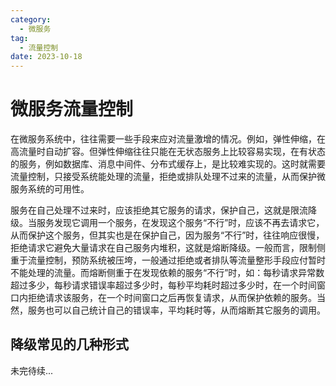 ```yaml
---
category:
  - 微服务
tag:
  - 流量控制
date: 2023-10-18
---
```


# 微服务流量控制

在微服务系统中，往往需要一些手段来应对流量激增的情况。例如，弹性伸缩，在高流量时自动扩容。但弹性伸缩往往只能在无状态服务上比较容易实现，在有状态的服务，例如数据库、消息中间件、分布式缓存上，是比较难实现的。这时就需要流量控制，只接受系统能处理的流量，拒绝或排队处理不过来的流量，从而保护微服务系统的可用性。

服务在自己处理不过来时，应该拒绝其它服务的请求，保护自己，这就是限流降级。当服务发现它调用一个服务，在发现这个服务“不行”时，应该不再去请求它，从而保护这个服务，但其实也是在保护自己，因为服务“不行”时，往往响应很慢，拒绝请求它避免大量请求在自己服务内堆积，这就是熔断降级。一般而言，限制侧重于流量控制，预防系统被压垮，一般通过拒绝或者排队等流量整形手段应付暂时不能处理的流量。而熔断侧重于在发现依赖的服务“不行”时，如：每秒请求异常数超过多少，每秒请求错误率超过多少时，每秒平均耗时超过多少时，在一个时间窗口内拒绝请求该服务，在一个时间窗口之后再恢复请求，从而保护依赖的服务。当然，服务也可以自己统计自己的错误率，平均耗时等，从而熔断其它服务的调用。

## 降级常见的几种形式

未完待续...